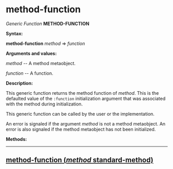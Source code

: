 method-function
===============

*Generic Function* **METHOD-FUNCTION**

**Syntax:**

**method-function** *method* => *function*

**Arguments and values:**

*method* -- A method metaobject.

*function* -- A function.

**Description:**

This generic function returns the method function of *method*. This is the defaulted value of the `:function` initialization argument that was associated with the method during initialization.

This generic function can be called by the user or the implementation.

An error is signaled if the argument *method* is not a method metaobject. An error is also signaled if the method metaobject has not been initialized.

**Methods:**

  --------------------------------------------------------------------------------------
  [**method-function** (*method* standard-method)](/docs/meta-object-protocol/method-function-standard-method)
  --------------------------------------------------------------------------------------


